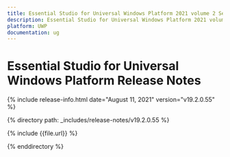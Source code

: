 ```yaml
---
title: Essential Studio for Universal Windows Platform 2021 volume 2 Service Pack 1 Release Notes  
description: Essential Studio for Universal Windows Platform 2021 volume 2 Service Pack 1 Release Notes  
platform: UWP
documentation: ug
---
```


# Essential Studio for Universal Windows Platform  Release Notes  

{% include release-info.html date="August 11, 2021"  version="v19.2.0.55" %} 


{% directory path: _includes/release-notes/v19.2.0.55 %}

{% include {{file.url}} %}

{% enddirectory %}